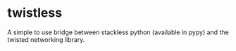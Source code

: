 twistless
=========

A simple to use bridge between stackless python (available in pypy) and the twisted networking library.
